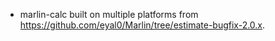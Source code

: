 * marlin-calc built on multiple platforms from https://github.com/eyal0/Marlin/tree/estimate-bugfix-2.0.x.
